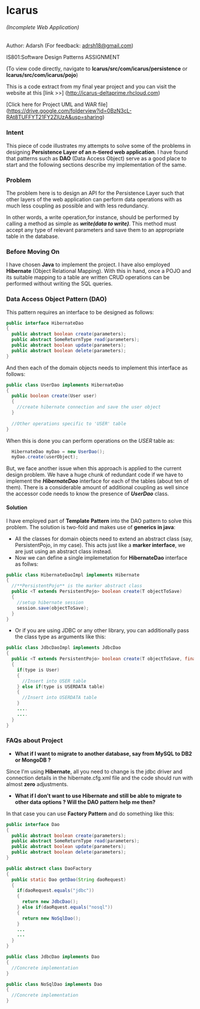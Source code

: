 # Icarus
###### (Incomplete Web Application)
Author: Adarsh (For feedback: adrsh18@gmail.com)

IS801:Software Design Patterns
ASSIGNMENT

(To view code directly, navigate to **Icarus/src/com/icarus/persistence** or **Icarus/src/com/icarus/pojo**)

This is a code extract from my final year project and you can visit the website at this [link >>] (http://icarus-deltaprime.rhcloud.com)

[Click here for Project UML and WAR file] (https://drive.google.com/folderview?id=0BzN3cL-RAt8TUFFYT21FY2ZlUzA&usp=sharing)
### Intent

This piece of code illustrates my attempts to solve some of the problems in designing **Persistence Layer of an n-tiered web application**. I have found that patterns such as **DAO** (Data Access Object) serve as a good place to start and the following sections describe my implementation of the same.

### Problem

The problem here is to design an API for the Persistence Layer such that other layers of the web application can perform data operations with as much less coupling as possible and with less redundancy.

In other words, a write operation,for instance, should be performed by calling a method as simple as **_write(data to write)_**. This method must accept any type of relevant parameters and save them to an appropriate table in the database.

### Before Moving On

I have chosen **Java** to implement the project. I have also employed **Hibernate** (Object Relational Mapping). With this in hand, once a POJO and its suitable mapping to a table are written CRUD operations can be performed without writing the SQL queries.

### Data Access Object Pattern (DAO)

This pattern requires an interface to be designed as follows:
```java
public interface HibernateDao
{
  public abstract boolean create(parameters);
  public abstract SomeReturnType read(parameters);
  public abstract boolean update(parameters);
  public abstract boolean delete(parameters);
}
```
And then each of the domain objects needs to  implement this interface as follows:
```java
public class UserDao implements HibernateDao
{
  public boolean create(User user)
  {
    //create hibernate connection and save the user object
  }
  
  //Other operations specific to 'USER' table
}
```
When this is done you can perform operations on the *USER* table as:
```java
  HibernateDao myDao = new UserDao();
  myDao.create(userObject);
```

But, we face another issue when this approach is applied to the current design problem. We have a huge chunk of redundant code if we have to implement the **_HibernateDao_** interface for each of the tables (about ten of them). There is a considerable amount of additional coupling as well since the accessor code needs to know the presence of **_UserDao_** class.

#### Solution
I have employed part of **Template Pattern** into the DAO pattern to solve this problem. The solution is two-fold and makes use of **generics in java**:
* All the classes for domain objects need to extend an abstract class (say, PersistentPojo, in my case). This acts just like a **marker interface**, we are just using an abstract class instead.
* Now we can define a single implemetation for **HibernateDao** interface as follws: 
```java 
public class HibernateDaoImpl implements Hibernate
{
  //**PersistentPojo** is the marker abstract class
  public <T extends PersistentPojo> boolean create(T objectToSave)
  {
    //setup hibernate session
    session.save(objectToSave);
  }
}
```
* Or if you are using JDBC or any other library, you can additionally pass the class type as arguments like this:
```java
public class JdbcDaoImpl implements JdbcDao
{
  public <T extends PersistentPojo> boolean create(T objectToSave, final Class<T> type)
  {
    if(type is User)
    {
      //Insert into USER table
    } else if(type is USERDATA table)
    {
      //Insert into USERDATA table
    }
    ....
    ....
  }
}
```
### FAQs about Project
* **What if I want to migrate to another database, say from MySQL to DB2 or MongoDB ?**

Since I'm using **Hibernate**, all you need to change is the jdbc driver and connection details in the hibernate.cfg.xml file and the code should run with almost **zero** adjustments.

* **What if I don't want to use Hibernate and still be able to migrate to other data options ? Will the DAO pattern help me then?**

In that case you can use **Factory Pattern** and do something like this:
```java
public interface Dao
{
  public abstract boolean create(parameters);
  public abstract SomeReturnType read(parameters);
  public abstract boolean update(parameters);
  public abstract boolean delete(parameters);
}
```
```java
public abstract class DaoFactory
{
  public static Dao getDao(String daoRequest)
  {
    if(daoRequest.equals("jdbc"))
    {
      return new JdbcDao();
    } else if(daoRquest.equals("nosql"))
    {
      return new NoSqlDao();
    } 
    ...
    ...
  }
}

public class JdbcDao implements Dao 
{
  //Concrete implementation
}

public class NoSqlDao implements Dao 
{
  //Concrete implementation
}
```
